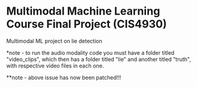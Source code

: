 # Multimodal Machine Learning Course Final Project (CIS4930)
Multimodal ML project on lie detection

*note - to run the audio modality code you must have a folder titled "video_clips", which then has a folder titled "lie" and another titled "truth", with respective video files in each one.

**note - above issue has now been patched!!!
